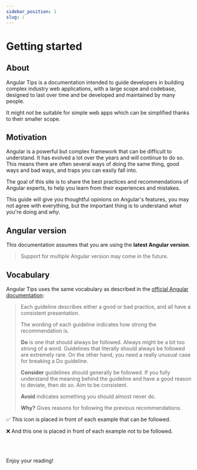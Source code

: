 ```yaml
---
sidebar_position: 1
slug: /
---
```

# Getting started

## About
Angular Tips is a documentation intended to guide developers in building complex industry web applications, with a large scope and codebase, designed to last over time and be developed and maintained by many people.

It might *not* be suitable for simple web apps which can be simplified thanks to their smaller scope.

## Motivation

Angular is a powerful but complex framework that can be difficult to understand. It has evolved a lot over the years and will continue to do so.
This means there are often several ways of doing the same thing, good ways and bad ways, and traps you can easily fall into.

The goal of this site is to share the best practices and recommendations of Angular experts, to help you learn from their experiences and mistakes.

This guide will give you thoughtful opinions on Angular's features, you may not agree with everything, but the important thing is to understand *what* you're doing and *why*.

## Angular version

This documentation assumes that you are using the **latest Angular version**.

> Support for multiple Angular version may come in the future.

## Vocabulary

Angular Tips uses the same vocabulary as described in the [official Angular documentation](https://angular.dev/style-guide#style-vocabulary):

>Each guideline describes either a good or bad practice, and all have a consistent presentation.
>
>The wording of each guideline indicates how strong the recommendation is.
>
>**Do** is one that should always be followed. Always might be a bit too strong of a word. Guidelines that literally should always be followed are extremely rare. On the other hand, you need a really unusual case for breaking a Do guideline.
>
>**Consider** guidelines should generally be followed. If you fully understand the meaning behind the guideline and have a good reason to deviate, then do so. Aim to be consistent.
>
>**Avoid** indicates something you should almost never do.
>
>**Why?** Gives reasons for following the previous recommendations.

✅ This icon is placed in front of each example that can be followed.

❌ And this one is placed in front of each example not to be followed.

<br/><br/>

Enjoy your reading!